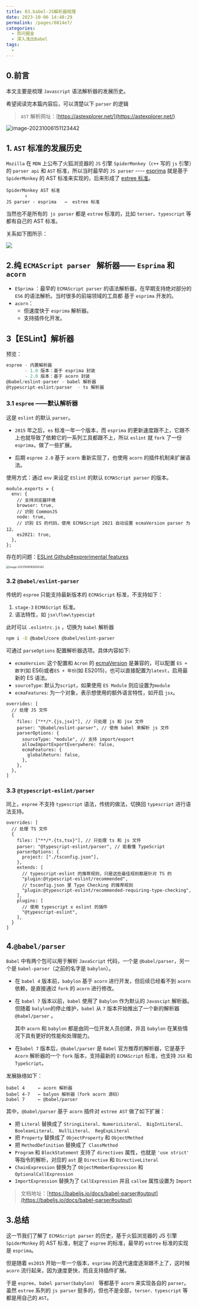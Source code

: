 ```yaml
---
title: 03.babel-JS解析器梳理
date: 2023-10-06 14:48:29
permalink: /pages/0814e7/
categories:
  - 百问掘金
  - 深入浅出Babel
tags:
  - 
---
```




## 0.前言

本文主要是梳理 `Javascript` 语法解析器的发展历史。

希望阅读完本篇内容后，可以清楚以下 `parser` 的逻辑

> `AST` 解析网址：[https://astexplorer.net/](https://astexplorer.net/)

![image-20231006151123442](https://vblog-img.oss-cn-shanghai.aliyuncs.com/jacky-blog-vuepress/202310061511922.png)



## 1. `AST` 标准的发展历史

`Mozilla` 在 `MDN` 上公布了火狐浏览器的 `JS` 引擎 `SpiderMonkey`（`c++` 写的 `js` 引擎）的 `parser api` 和 `AST` 标准，所以当时最早的 `JS parser` ---- [esprima](https://link.juejin.cn/?target=https%3A%2F%2Fgithub.com%2Fjquery%2Fesprima) 就是基于 `SpiderMonkey` 的 AST 标准来实现的，后来形成了 [estree 标准](https://link.juejin.cn/?target=https%3A%2F%2Fgithub.com%2Festree%2Festree)。

```tsx
SpiderMonkey AST 标准
       ↓
JS parser - esprima   →  estree 标准
```

当然也不是所有的` js parser` 都是 `estree` 标准的，比如 `terser`、`typescript` 等都有自己的 AST 标准。

关系如下图所示：

![](https://vblog-img.oss-cn-shanghai.aliyuncs.com/jacky-blog-vuepress/202310061650998.png)





## 2.纯 `ECMAScript parser ` 解析器—— `Esprima` 和 `acorn` 

- `ESprima` ：最早的 `ECMAScript parser` 的语法解析器，在早期支持绝对部分的 `ES6` 的语法解析。当时很多的前端领域的工具都 基于 `esprima` 开发的。
- `acorn`：
  - 但速度快于 `esprima` 解析器。
  - 支持插件化开发。



## 3【ESLint】解析器

预览：

```typescript
espree - 内置解析器
       - 1.0 版本：基于 esprima 封装
       - 2.0 版本：基于 acorn 封装
@babel/eslint-parser - babel 解析器
@typescript-eslint/parser  - ts 解析器
```



### 3.1 `espree` ——默认解析器

这是 `eslint` 的默认 `parser`。

- `2015` 年之后，`es` 标准一年一个版本，而 `esprima` 的更新速度跟不上，它跟不上也就导致了依赖它的一系列工具都跟不上，所以 `eslint` 就 `fork` 了一份 `esprima`，做了一些扩展。

- 后期 `espree 2.0` 基于 `acorn` 重新实现了，也使用 `acorn` 的插件机制来扩展语法。



使用方式：通过 `env` 来设定 `ESlint` 的默认 `ECMAScript parser` 的版本。

```tsx
module.exports = {
  env: {
    // 支持浏览器环境
    browser: true,
    // 识别 CommonJS
    node: true,
    // 识别 ES 的代码，使用 ECMAScript 2021 自动设置 ecmaVersion parser 为 12，
    es2021: true,
  },
};
```

存在的问题：[ESLint Github#exprerimental features](https://github.com/eslint/eslint/blob/a675c89573836adaf108a932696b061946abf1e6/README.md#what-about-experimental-features)

<img src="https://vblog-img.oss-cn-shanghai.aliyuncs.com/jacky-blog-vuepress/202310061700939.png" alt="image-20231006162854342" style="zoom:50%;" />





### 3.2  `@babel/eslint-parser` 

传统的 `espree` 只能支持最新版本的 `ECMAScript` 标准，不支持如下：

1. `stage-3` `ECMAScript` 标准。
2. 语法特性，如 `jsx\flow\typescipt`

此时可以 `.eslintrc.js` ，切换为 `babel` 解析器

```bash
npm i -D @babel/core @babel/eslint-parser
```

可通过 `parseOptions` 配置解析器选项。具体内容如下:

- `ecmaVersion`: 这个配置和 `Acron` 的 [ecmaVersion](https://link.juejin.cn/?target=https%3A%2F%2Fgithub.com%2Facornjs%2Facorn%2Ftree%2Fmaster%2Facorn) 是兼容的，可以配置 `ES + 数字`(如 ES6)或者`ES + 年份`(如 ES2015)，也可以直接配置为`latest`，启用最新的 ES 语法。
- `sourceType`: 默认为`script`，如果使用 `ES Module` 则应设置为`module`
- `ecmaFeatures`: 为一个对象，表示想使用的额外语言特性，如开启 `jsx`。

```tsx
overrides: [
  // 处理 JS 文件
  {
    files: ["**/*.{js,jsx}"], // 只处理 js 和 jsx 文件
    parser: "@babel/eslint-parser", // 使用 babel 来解析 js 文件
    parserOptions: {
      sourceType: "module", // 支持 import/export
      allowImportExportEverywhere: false,
      ecmaFeatures: {
        globalReturn: false,
      },
    },
  },
]
```



### 3.3 `@typescript-eslint/parser`  

同上，`espree` 不支持 `typescript` 语法，传统的做法，切换回 `typescript` 进行语法支持。

```tsx
overrides: [
  // 处理 TS 文件
  {
    files: ["**/*.{ts,tsx}"], // 只处理 ts 和 js 文件
    parser: "@typescript-eslint/parser", // 能看懂 TypeScript
    parserOptions: {
      project: ["./tsconfig.json"], 
    },
    extends: [
      // typescript-eslint 的推荐规则，只是这些最佳规则都是针对 TS 的
      "plugin:@typescript-eslint/recommended",
      // tsconfig.json 里 Type Checking 的推荐规则
      "plugin:@typescript-eslint/recommended-requiring-type-checking",
    ],
    plugins: [
      // 使用 typescript x eslint 的插件
      "@typescript-eslint",
    ],
  }
]
```



## 4.`@babel/parser`

`Babel` 中有两个包可以用于解析 `JavaScript` 代码，一个是 `@babel/parser`，另一个是 `babel-parser`（之前的名字是 `babylon`）。

- 在 `babel 4` 版本前，`babylon` 基于 `acorn` 进行开发，但后续已经看不到 `acorn` 依赖，是直接通过 `fork` 的 `acorn` 进行修改。 

- 在 `babel 7` 版本以前，`babel` 使用了 `Babylon` 作为默认的 `Javascipt` 解析器。但随着 `balylon`的停止维护，`babel` 从 `7` 版本开始推出了一个新的解析器 `@babel/parser` 。

  其中 `acorn` 和 `babylon` 都是由同一位开发人员创建，并且 `babylon` 在某些情况下具有更好的性能和处理能力。

- 在`babel 7` 版本后，`@babel/parser` 是 `Babel` 官方推荐的解析器，它是基于 `Acorn` 解析器的一个 `fork` 版本，支持最新的 `ECMAScript` 标准，也支持 `JSX` 和 `TypeScript`。

发展脉络如下：

```tsx
babel 4     ← acorn 解析器
babel 4-7   ← balyon 解析器（fork acorn 源码）
babel 7     ← @babel/parser
```



其中，`@babel/parser` 基于 `acorn` 插件对 `estree AST` 做了如下扩展：

- 把 `Literal` 替换成了 `StringLiteral、NumericLiteral、 BigIntLiteral、 BooleanLiteral、 NullLiteral、 RegExpLiteral`
- 把 `Property` 替换成了 `ObjectProperty` 和 `ObjectMethod`
- 把 `MethodDefinition` 替换成了` ClassMethod`
- `Program` 和 `BlockStatement` 支持了 `directives` 属性，也就是 `'use strict' `等指令的解析，对应的 `ast` 是 `Directive` 和 `DirectiveLiteral`
- `ChainExpression` 替换为了 `ObjectMemberExpression` 和 `OptionalCallExpression`
- `ImportExpression` 替换为了 `CallExpression` 并且 `callee` 属性设置为 `Import`

> 文档地址：[https://babeljs.io/docs/babel-parser#output](https://babeljs.io/docs/babel-parser#output)





## 3.总结

这一节我们了解了 `ECMAScript parser` 的历史，基于火狐浏览器的 JS 引擎 `SpiderMonkey` 的 AST 标准，制定了 `espree` 的标准，最早的 `estree` 标准的实现是 `esprima`。

但是随着 `es2015` 开始一年一个版本，`esprima` 的迭代速度逐渐跟不上了，这时候 `acorn` 流行起来，因为速度更快，而且支持插件扩展。

于是 `espree`、`babel parser(babylon) ` 等都基于 `acorn` 来实现各自的 `parser`。虽然 `estree` 系列的 `js parser` 挺多的，但也不是全部，`terser、typescript` 等都是用自己的 `AST`。


